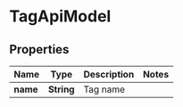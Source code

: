 

# TagApiModel


## Properties

| Name | Type | Description | Notes |
|------------ | ------------- | ------------- | -------------|
|**name** | **String** | Tag name |  |




